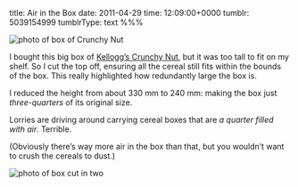 title: Air in the Box
date: 2011-04-29
time: 12:09:00+0000
tumblr: 5039154999
tumblrType: text
%%%

![photo of box of Crunchy Nut](tumblr_lkexpn3ka81qb1802.jpg)

I bought this big box of [Kellogg’s Crunchy Nut][KCN], but it was too tall to fit on my shelf. So I cut the top off, ensuring all the cereal still fits within the bounds of the box. This really highlighted how redundantly large the box is. 

I reduced the height from about 330 mm to 240 mm: making the box just *three-quarters* of its original size. 

Lorries are driving around carrying cereal boxes that are *a quarter filled with air*. Terrible. 

(Obviously there’s way more air in the box than that, but you wouldn’t want to crush the cereals to dust.)

![photo of box cut in two](tumblr_lkexkwxQgl1qb1802.jpg)


[KCN]: http://www.kelloggs.co.uk/products/crunchynut/Cereal/crunchy_nut_.aspx

